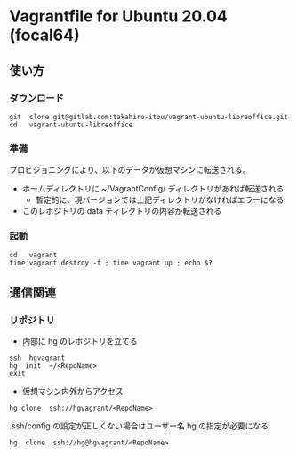 # Vagrantfile for Ubuntu 20.04 (focal64)

## 使い方

###  ダウンロード

```
git  clone git@gitlab.com:takahiro-itou/vagrant-ubuntu-libreoffice.git
cd   vagrant-ubuntu-libreoffice
```

###  準備

プロビジョニングにより、以下のデータが仮想マシンに転送される。
- ホームディレクトリに ~/VagrantConfig/ ディレクトリがあれば転送される
    - 暫定的に、現バージョンでは上記ディレクトリがなければエラーになる
- このレポジトリの data ディレクトリの内容が転送される

###  起動

```
cd   vagrant
time vagrant destroy -f ; time vagrant up ; echo $?
```

##  通信関連

###   リポジトリ

- 内部に hg のレポジトリを立てる

```
ssh  hgvagrant
hg  init  ~/<RepoName>
exit
```

- 仮想マシン内外からアクセス

```
hg clone  ssh://hgvagrant/<RepoName>
```

.ssh/config の設定が正しくない場合はユーザー名 hg の指定が必要になる

```
hg  clone  ssh://hg@hgvagrant/<RepoName>
```
